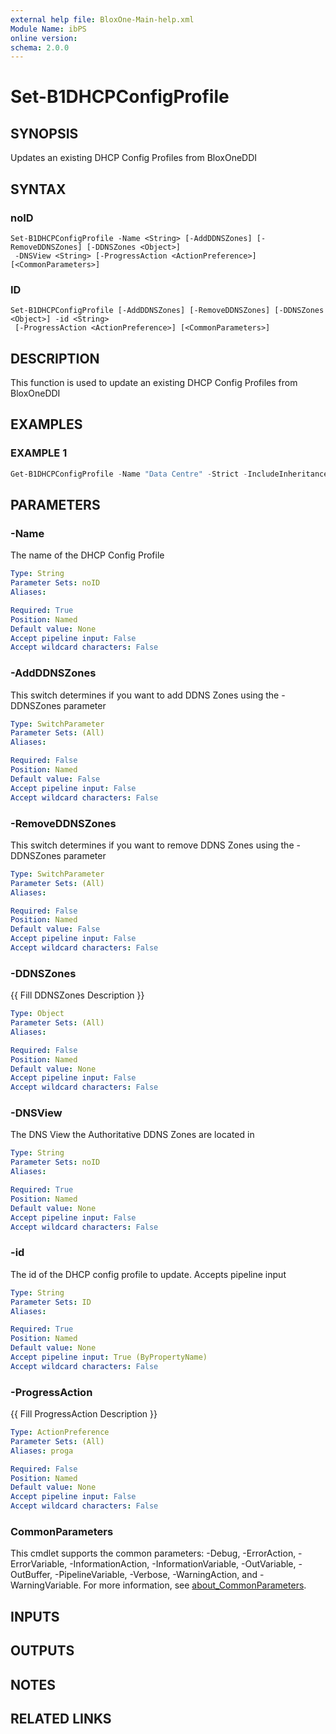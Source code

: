 ```yaml
---
external help file: BloxOne-Main-help.xml
Module Name: ibPS
online version:
schema: 2.0.0
---
```


# Set-B1DHCPConfigProfile

## SYNOPSIS
Updates an existing DHCP Config Profiles from BloxOneDDI

## SYNTAX

### noID
```
Set-B1DHCPConfigProfile -Name <String> [-AddDDNSZones] [-RemoveDDNSZones] [-DDNSZones <Object>]
 -DNSView <String> [-ProgressAction <ActionPreference>] [<CommonParameters>]
```

### ID
```
Set-B1DHCPConfigProfile [-AddDDNSZones] [-RemoveDDNSZones] [-DDNSZones <Object>] -id <String>
 [-ProgressAction <ActionPreference>] [<CommonParameters>]
```

## DESCRIPTION
This function is used to update an existing DHCP Config Profiles from BloxOneDDI

## EXAMPLES

### EXAMPLE 1
```powershell
Get-B1DHCPConfigProfile -Name "Data Centre" -Strict -IncludeInheritance
```

## PARAMETERS

### -Name
The name of the DHCP Config Profile

```yaml
Type: String
Parameter Sets: noID
Aliases:

Required: True
Position: Named
Default value: None
Accept pipeline input: False
Accept wildcard characters: False
```

### -AddDDNSZones
This switch determines if you want to add DDNS Zones using the -DDNSZones parameter

```yaml
Type: SwitchParameter
Parameter Sets: (All)
Aliases:

Required: False
Position: Named
Default value: False
Accept pipeline input: False
Accept wildcard characters: False
```

### -RemoveDDNSZones
This switch determines if you want to remove DDNS Zones using the -DDNSZones parameter

```yaml
Type: SwitchParameter
Parameter Sets: (All)
Aliases:

Required: False
Position: Named
Default value: False
Accept pipeline input: False
Accept wildcard characters: False
```

### -DDNSZones
{{ Fill DDNSZones Description }}

```yaml
Type: Object
Parameter Sets: (All)
Aliases:

Required: False
Position: Named
Default value: None
Accept pipeline input: False
Accept wildcard characters: False
```

### -DNSView
The DNS View the Authoritative DDNS Zones are located in

```yaml
Type: String
Parameter Sets: noID
Aliases:

Required: True
Position: Named
Default value: None
Accept pipeline input: False
Accept wildcard characters: False
```

### -id
The id of the DHCP config profile to update.
Accepts pipeline input

```yaml
Type: String
Parameter Sets: ID
Aliases:

Required: True
Position: Named
Default value: None
Accept pipeline input: True (ByPropertyName)
Accept wildcard characters: False
```

### -ProgressAction
{{ Fill ProgressAction Description }}

```yaml
Type: ActionPreference
Parameter Sets: (All)
Aliases: proga

Required: False
Position: Named
Default value: None
Accept pipeline input: False
Accept wildcard characters: False
```

### CommonParameters
This cmdlet supports the common parameters: -Debug, -ErrorAction, -ErrorVariable, -InformationAction, -InformationVariable, -OutVariable, -OutBuffer, -PipelineVariable, -Verbose, -WarningAction, and -WarningVariable. For more information, see [about_CommonParameters](http://go.microsoft.com/fwlink/?LinkID=113216).

## INPUTS

## OUTPUTS

## NOTES

## RELATED LINKS
